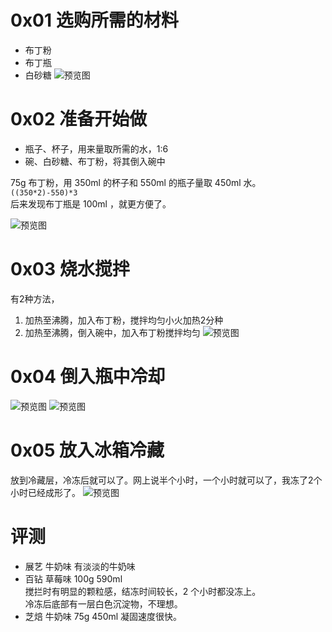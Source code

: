# 0x01 选购所需的材料
* 布丁粉
* 布丁瓶
* 白砂糖
![预览图](https://pingfangx.github.io/resource/blogx/2440.1.jpg)

# 0x02 准备开始做
* 瓶子、杯子，用来量取所需的水，1:6
* 碗、白砂糖、布丁粉，将其倒入碗中

75g 布丁粉，用 350ml 的杯子和 550ml 的瓶子量取 450ml 水。  
`((350*2)-550)*3`  
后来发现布丁瓶是 100ml ，就更方便了。

![预览图](https://pingfangx.github.io/resource/blogx/2440.2.jpg)

# 0x03 烧水搅拌
有2种方法，
1. 加热至沸腾，加入布丁粉，搅拌均匀小火加热2分种
2. 加热至沸腾，倒入碗中，加入布丁粉搅拌均匀
![预览图](https://pingfangx.github.io/resource/blogx/2440.3.jpg)

# 0x04 倒入瓶中冷却
![预览图](https://pingfangx.github.io/resource/blogx/2440.4.jpg)
![预览图](https://pingfangx.github.io/resource/blogx/2440.5.jpg)

# 0x05 放入冰箱冷藏
放到冷藏层，冷冻后就可以了。网上说半个小时，一个小时就可以了，我冻了2个小时已经成形了。
![预览图](https://pingfangx.github.io/resource/blogx/2440.6.jpg)

# 评测
* 展艺 牛奶味 有淡淡的牛奶味
* 百钻 草莓味 100g 590ml  
搅拦时有明显的颗粒感，结冻时间较长，2 个小时都没冻上。  
冷冻后底部有一层白色沉淀物，不理想。
* 芝焙 牛奶味 75g 450ml 
凝固速度很快。
